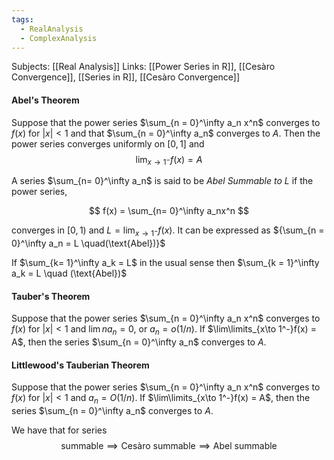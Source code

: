 ```yaml
---
tags:
  - RealAnalysis
  - ComplexAnalysis
---
```

Subjects: [[Real Analysis]]
Links: [[Power Series in R]], [[Cesàro Convergence]], [[Series in R]], [[Cesàro Convergence]]
#### Abel's Theorem
Suppose that the power series $\sum_{n = 0}^\infty a_n x^n$ converges to $f(x)$ for $|x| <1$  and that $\sum_{n = 0}^\infty a_n$ converges to $A$. Then the power series converges uniformly on $[0, 1]$ and 
$$
\lim_{x \to 1^-}f(x) = A
$$

A series $\sum_{n= 0}^\infty a_n$ is said to be _Abel Summable to $L$_ if the power series,

$$ f(x) = \sum_{n= 0}^\infty a_nx^n $$

converges in $[0,1)$ and $L = \lim_{x\to 1^-} f(x)$. It can be expressed as ${\sum_{n = 0}^\infty a_n = L \quad(\text{Abel})}$

If $\sum_{k= 1}^\infty a_k = L$ in the usual sense then $\sum_{k = 1}^\infty a_k = L \quad (\text{Abel})$

#### Tauber's Theorem
Suppose that the power series $\sum_{n = 0}^\infty a_n x^n$ converges to $f(x)$ for $|x| <1$  and $\lim na_n =0$, or $a_n = o(1/n)$. If $\lim\limits_{x\to 1^-}f(x) = A$, then the series $\sum_{n = 0}^\infty a_n$ converges to $A$.

#### Littlewood's Tauberian Theorem
Suppose that the power series $\sum_{n = 0}^\infty a_n x^n$ converges to $f(x)$ for $|x| <1$  and $a_n =O(1/n)$. If $\lim\limits_{x\to 1^-}f(x) = A$, then the series $\sum_{n = 0}^\infty a_n$ converges to $A$.

We have that for series $$\text{summable} \implies \text{Cesàro summable} \implies \text{Abel summable}$$

